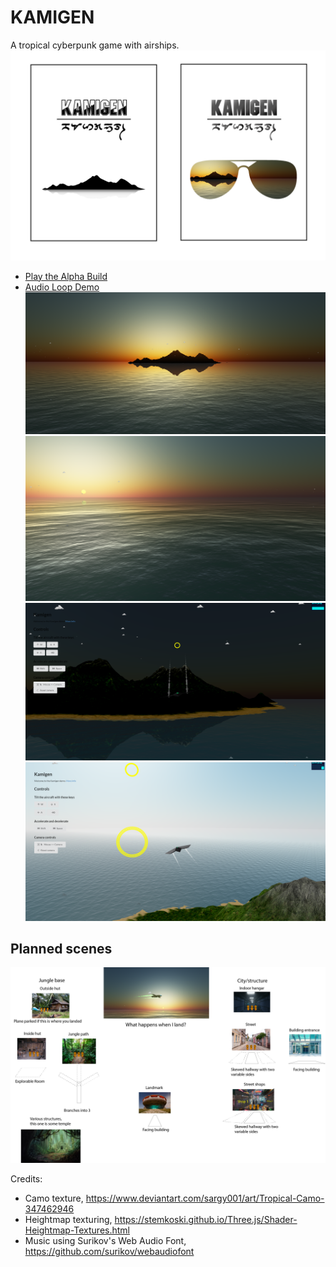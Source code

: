# KAMIGEN
A tropical cyberpunk game with airships.
![Logo Concept](/art/Kamigen%20Logo-01.PNG)
- [Play the Alpha Build](https://kamigen.com)
- [Audio Loop Demo](https://kamigen.com/music/flying.html)
![Island Screenshot](/art/Wallpaper.PNG)
![Ocean Screenshot](/art/Screenshot%202018-09-22.PNG)
![Night Screenshot](/art/Screenshot%202019-01-26.PNG)
![Ship Screenshot](/art/Screenshot%202019-01-26-1.PNG)

## Planned scenes
![WIP Concepts for scenes](/art/Scenes.png)

Credits:
- Camo texture, https://www.deviantart.com/sargy001/art/Tropical-Camo-347462946
- Heightmap texturing, https://stemkoski.github.io/Three.js/Shader-Heightmap-Textures.html
- Music using Surikov's Web Audio Font, https://github.com/surikov/webaudiofont
